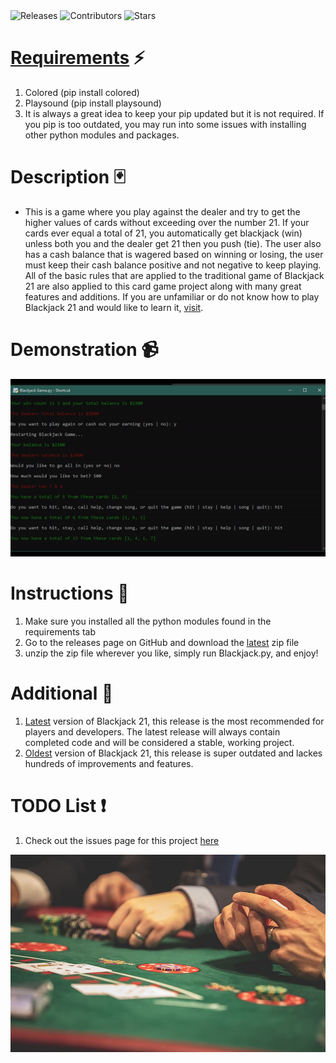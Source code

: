 <a style="text-decoration:none" href="https://github.com/JordanLeich/Blackjack-21/releases">
    <img src="https://img.shields.io/github/release/JordanLeich/Blackjack-21.svg?style=flat-square" alt="Releases" />
  </a>
<a style="text-decoration:none" href="https://github.com/JordanLeich/Blackjack-21/contributors/">
    <img src="https://img.shields.io/github/contributors/JordanLeich/Blackjack-21?style=flat-square" alt="Contributors" />
  </a>
  <a style="text-decoration:none" href="https://github.com/JordanLeich/Blackjack-21/stargazers">
    <img src="https://img.shields.io/github/stars/JordanLeich/Blackjack-21.svg?style=flat-square" alt="Stars" />
  </a>

# [Requirements](https://github.com/JordanLeich/Blackjack-21/blob/master/Requirements.txt) ⚡
1. Colored (pip install colored)
1. Playsound (pip install playsound)
1. It is always a great idea to keep your pip updated but it is not required. If you pip is too outdated, you may run into some issues with installing other python modules and packages.

# Description 🃏
- This is a game where you play against the dealer and try to get the higher values of cards without exceeding over the number 21. If your cards ever equal a total of 21, you automatically get blackjack (win) unless both you and the dealer get 21 then you push (tie). The user also has a cash balance that is wagered based on winning or losing, the user must keep their cash balance positive and not negative to keep playing. All of the basic rules that are applied to the traditional game of Blackjack 21 are also applied to this card game project along with many great features and additions. If you are unfamiliar or do not know how to play Blackjack 21 and would like to learn it, [visit](https://youtu.be/eyoh-Ku9TCI).

# Demonstration 📹
![BlackJack](demos/demo.gif "BlackJack 21")

# Instructions 🎲
1. Make sure you installed all the python modules found in the requirements tab
2. Go to the releases page on GitHub and download the [latest](https://github.com/JordanLeich/Blackjack-21/releases) zip file
3. unzip the zip file wherever you like, simply run Blackjack.py, and enjoy!

# Additional 📓
1. [Latest](https://github.com/JordanLeich/Blackjack-21/releases) version of Blackjack 21, this release is the most recommended for players and developers. The latest release will always contain completed code and will be considered a stable, working project.
2. [Oldest](https://github.com/JordanLeich/Blackjack-21/releases/tag/v5.0) version of Blackjack 21, this release is super outdated and lackes hundreds of improvements and features.

# TODO List ❗
1. Check out the issues page for this project [here](https://github.com/JordanLeich/Blackjack-21/issues/3)

![BlackJack](images/blackjack.jpg "BlackJack 21")
